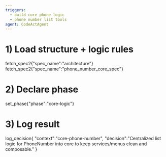 ```yaml
---
triggers:
  - build core phone logic
  - phone number list tools
agent: CodeActAgent
---
```


# 1) Load structure + logic rules
fetch_spec2{"spec_name":"architecture"}
fetch_spec2{"spec_name":"phone_number_core_spec"}

# 2) Declare phase
set_phase{"phase":"core-logic"}

# 3) Log result
log_decision{
  "context":"core-phone-number",
  "decision":"Centralized list logic for PhoneNumber into core to keep services/menus clean and composable."
}

